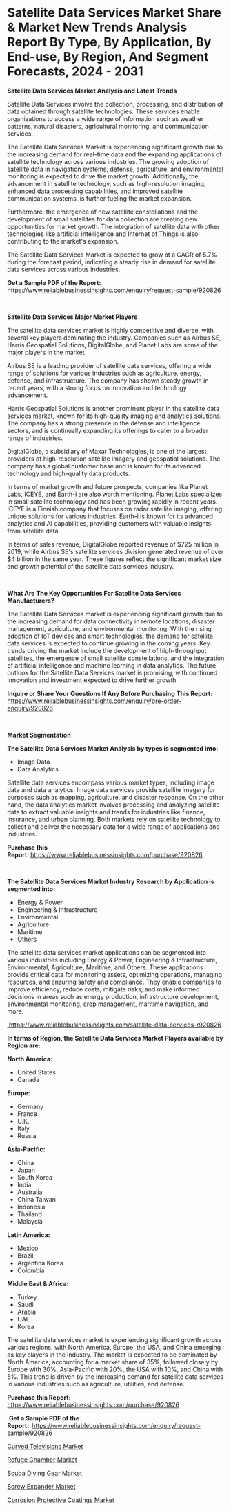 <p><h1>Satellite Data Services Market Share & Market New Trends Analysis Report By Type, By Application, By End-use, By Region, And Segment Forecasts, 2024 - 2031</h1></p><p><strong>Satellite Data Services Market Analysis and Latest Trends</strong></p>
<p><p>Satellite Data Services involve the collection, processing, and distribution of data obtained through satellite technologies. These services enable organizations to access a wide range of information such as weather patterns, natural disasters, agricultural monitoring, and communication services.</p><p>The Satellite Data Services Market is experiencing significant growth due to the increasing demand for real-time data and the expanding applications of satellite technology across various industries. The growing adoption of satellite data in navigation systems, defense, agriculture, and environmental monitoring is expected to drive the market growth. Additionally, the advancement in satellite technology, such as high-resolution imaging, enhanced data processing capabilities, and improved satellite communication systems, is further fueling the market expansion.</p><p>Furthermore, the emergence of new satellite constellations and the development of small satellites for data collection are creating new opportunities for market growth. The integration of satellite data with other technologies like artificial intelligence and Internet of Things is also contributing to the market's expansion.</p><p>The Satellite Data Services Market is expected to grow at a CAGR of 5.7% during the forecast period, indicating a steady rise in demand for satellite data services across various industries.</p></p>
<p><strong>Get a Sample PDF of the Report:&nbsp;</strong> <a href="https://www.reliablebusinessinsights.com/enquiry/request-sample/920826">https://www.reliablebusinessinsights.com/enquiry/request-sample/920826</a></p>
<p>&nbsp;</p>
<p><strong>Satellite Data Services Major Market Players</strong></p>
<p><p>The satellite data services market is highly competitive and diverse, with several key players dominating the industry. Companies such as Airbus SE, Harris Geospatial Solutions, DigitalGlobe, and Planet Labs are some of the major players in the market.</p><p>Airbus SE is a leading provider of satellite data services, offering a wide range of solutions for various industries such as agriculture, energy, defense, and infrastructure. The company has shown steady growth in recent years, with a strong focus on innovation and technology advancement.</p><p>Harris Geospatial Solutions is another prominent player in the satellite data services market, known for its high-quality imaging and analytics solutions. The company has a strong presence in the defense and intelligence sectors, and is continually expanding its offerings to cater to a broader range of industries.</p><p>DigitalGlobe, a subsidiary of Maxar Technologies, is one of the largest providers of high-resolution satellite imagery and geospatial solutions. The company has a global customer base and is known for its advanced technology and high-quality data products.</p><p>In terms of market growth and future prospects, companies like Planet Labs, ICEYE, and Earth-i are also worth mentioning. Planet Labs specializes in small satellite technology and has been growing rapidly in recent years. ICEYE is a Finnish company that focuses on radar satellite imaging, offering unique solutions for various industries. Earth-i is known for its advanced analytics and AI capabilities, providing customers with valuable insights from satellite data.</p><p>In terms of sales revenue, DigitalGlobe reported revenue of $725 million in 2019, while Airbus SE's satellite services division generated revenue of over $4 billion in the same year. These figures reflect the significant market size and growth potential of the satellite data services industry.</p></p>
<p>&nbsp;</p>
<p><strong>What Are The Key Opportunities For Satellite Data Services Manufacturers?</strong></p>
<p><p>The Satellite Data Services market is experiencing significant growth due to the increasing demand for data connectivity in remote locations, disaster management, agriculture, and environmental monitoring. With the rising adoption of IoT devices and smart technologies, the demand for satellite data services is expected to continue growing in the coming years. Key trends driving the market include the development of high-throughput satellites, the emergence of small satellite constellations, and the integration of artificial intelligence and machine learning in data analytics. The future outlook for the Satellite Data Services market is promising, with continued innovation and investment expected to drive further growth.</p></p>
<p><strong>Inquire or Share Your Questions If Any Before Purchasing This Report:</strong> <a href="https://www.reliablebusinessinsights.com/enquiry/pre-order-enquiry/920826">https://www.reliablebusinessinsights.com/enquiry/pre-order-enquiry/920826</a></p>
<p>&nbsp;</p>
<p><strong>Market Segmentation</strong></p>
<p><strong>The Satellite Data Services Market Analysis by types is segmented into:</strong></p>
<p><ul><li>Image Data</li><li>Data Analytics</li></ul></p>
<p><p>Satellite data services encompass various market types, including image data and data analytics. Image data services provide satellite imagery for purposes such as mapping, agriculture, and disaster response. On the other hand, the data analytics market involves processing and analyzing satellite data to extract valuable insights and trends for industries like finance, insurance, and urban planning. Both markets rely on satellite technology to collect and deliver the necessary data for a wide range of applications and industries.</p></p>
<p><strong>Purchase this Report:&nbsp;</strong><a href="https://www.reliablebusinessinsights.com/purchase/920826">https://www.reliablebusinessinsights.com/purchase/920826</a></p>
<p>&nbsp;</p>
<p><strong>The Satellite Data Services Market Industry Research by Application is segmented into:</strong></p>
<p><ul><li>Energy & Power</li><li>Engineering & Infrastructure</li><li>Environmental</li><li>Agriculture</li><li>Maritime</li><li>Others</li></ul></p>
<p><p>The satellite data services market applications can be segmented into various industries including Energy & Power, Engineering & Infrastructure, Environmental, Agriculture, Maritime, and Others. These applications provide critical data for monitoring assets, optimizing operations, managing resources, and ensuring safety and compliance. They enable companies to improve efficiency, reduce costs, mitigate risks, and make informed decisions in areas such as energy production, infrastructure development, environmental monitoring, crop management, maritime navigation, and more.</p></p>
<p><a href="https://www.reliablebusinessinsights.com/satellite-data-services-r920826">&nbsp;https://www.reliablebusinessinsights.com/satellite-data-services-r920826</a></p>
<p><strong>In terms of Region, the Satellite Data Services Market Players available by Region are:</strong></p>
<p>
    <p> <strong> North America: </strong>
        <ul>
            <li>United States</li>
            <li>Canada</li>
        </ul>
        </p> 
    <p> <strong> Europe: </strong>
        <ul>
            <li>Germany</li>
            <li>France</li>
            <li>U.K.</li>
            <li>Italy</li>
            <li>Russia</li>
        </ul>
        </p> 
    <p> <strong> Asia-Pacific: </strong>
        <ul>
            <li>China</li>
            <li>Japan</li>
            <li>South Korea</li>
            <li>India</li>
            <li>Australia</li>
            <li>China Taiwan</li>
            <li>Indonesia</li>
            <li>Thailand</li>
            <li>Malaysia</li>
        </ul>
        </p> 
    <p> <strong> Latin America: </strong>
        <ul>
            <li>Mexico</li>
            <li>Brazil</li>
            <li>Argentina Korea</li>
            <li>Colombia</li>
        </ul>
        </p> 
    <p> <strong> Middle East & Africa: </strong>
        <ul>
            <li>Turkey</li>
            <li>Saudi</li>
            <li>Arabia</li>
            <li>UAE</li>
            <li>Korea</li>
        </ul>
    </p>
    </p>
<p><p>The satellite data services market is experiencing significant growth across various regions, with North America, Europe, the USA, and China emerging as key players in the industry. The market is expected to be dominated by North America, accounting for a market share of 35%, followed closely by Europe with 30%, Asia-Pacific with 20%, the USA with 10%, and China with 5%. This trend is driven by the increasing demand for satellite data services in various industries such as agriculture, utilities, and defense.</p></p>
<p><strong>Purchase this Report: </strong><a href="https://www.reliablebusinessinsights.com/purchase/920826">https://www.reliablebusinessinsights.com/purchase/920826</a></p>
<p>&nbsp;<strong>Get a Sample PDF of the Report:&nbsp;&nbsp;</strong><a href="https://www.reliablebusinessinsights.com/enquiry/request-sample/920826">https://www.reliablebusinessinsights.com/enquiry/request-sample/920826</a></p>
<p><strong></strong></p>
<p><p><a href="https://github.com/alexxisgm/Market-Research-Report-List-2/blob/main/curved-televisions-market.md">Curved Televisions Market</a></p><p><a href="https://medium.com/@holtman5974/analyzing-refuge-chamber-market-dynamics-and-growth-drivers-and-forecasted-for-period-from-2024-to-8e0466c383db">Refuge Chamber Market</a></p><p><a href="https://medium.com/@barbarakbess8920/scuba-diving-gear-market-global-market-insights-and-sales-trends-2024-to-2031-7c8f7ea9a2ca">Scuba Diving Gear Market</a></p><p><a href="https://medium.com/@alyciaebert/screw-expander-market-trends-focusing-on-screw-expander-market-insight-and-forecast-analysis-2024-713ba1b48e06">Screw Expander Market</a></p><p><a href="https://github.com/HenrietteMills1/Market-Research-Report-List-2/blob/main/corrosion-protective-coatings-market.md">Corrosion Protective Coatings Market</a></p></p>